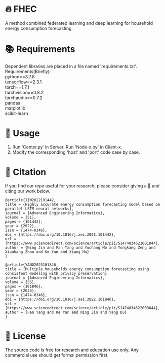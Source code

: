 # 🔥 FHEC
A method combined federated learning and deep learning for household energy consumption forecasting. 

# 📚 Requirements
Dependent libraries are placed in a file named 'requirements.txt'.
Requirements(Briefly):  
python==3.7.8  
tensorflow==2.3.1  
torch==1.7.1  
torchvision==0.8.2  
torchaudio==0.7.2  
pandas  
matplotlib  
scikit-learn  

# 📒 Usage
1. Run 'Center.py' in Server. Run 'Node-x.py' in Client-x. 
2. Modify the corresponding 'host' and 'port' code case by case.

# 🌟 Citation

If you find our repo useful for your research, please consider giving a 🌟 and citing our work below.

```
@article{JIN2022101442,
title = {Highly accurate energy consumption forecasting model based on parallel LSTM neural networks},
journal = {Advanced Engineering Informatics},
volume = {51},
pages = {101442},
year = {2022},
issn = {1474-0346},
doi = {https://doi.org/10.1016/j.aei.2021.101442},
url = {https://www.sciencedirect.com/science/article/pii/S1474034621001944},
author = {Ning Jin and Fan Yang and Yuchang Mo and Yongkang Zeng and Xiaokang Zhou and Ke Yan and Xiang Ma}
}

@article{YANG2023101846,
title = {Multiple households energy consumption forecasting using consistent modeling with privacy preservation},
journal = {Advanced Engineering Informatics},
volume = {55},
pages = {101846},
year = {2023},
issn = {1474-0346},
doi = {https://doi.org/10.1016/j.aei.2022.101846},
url = {https://www.sciencedirect.com/science/article/pii/S1474034622003044},
author = {Fan Yang and Ke Yan and Ning Jin and Yang Du}
}
```

# 🔐 License
The source code is free for research and education use only. Any commercial use should get formal permission first.
